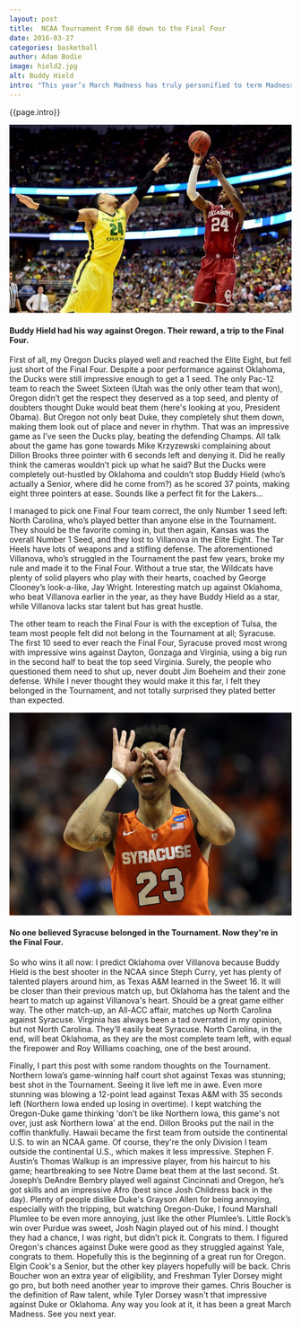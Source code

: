 ```yaml
---
layout: post
title:  NCAA Tournament From 68 down to the Final Four
date: 2016-03-27
categories: basketball
author: Adam Bodie
image: hield2.jpg
alt: Buddy Hield
intro: "This year’s March Madness has truly personified to term Madness, to say the least. My bracket was shot early on, as Michigan State, my pick to win it all, got shocked by Middle Tennessee State, in what was statistically one of the biggest upsets ever. High seeds including West Virginia (3), California (4) and multiple 5 seeds, Purdue and Baylor were upset as well. My upset picks didn’t pan out, except for Gonzaga over Seton Hall and VCU over Oregon State, but not nearly as impressive as Middle Tennessee State, Little Rock, Yale, Stephen F. Austin and Hawaii winning. Here are my thoughts on the Tournament as a whole."
---
```


<div class="article">
<p>{{page.intro}}</p>

<div class="blog-pic">
		<img src="/img/hield2.jpg" data-toggle="tooltip" title="Buddy Hield had his way against Oregon.  Their reward, a trip to the Final Four." class="image block img-responsive">
	<h4>Buddy Hield had his way against Oregon.  Their reward, a trip to the Final Four.</h4>
</div>

<p>First of all, my Oregon Ducks played well and reached the Elite Eight, but fell just short of the Final Four.  Despite a poor performance against Oklahoma, the Ducks were still impressive enough to get a 1 seed.  The only Pac-12 team to reach the Sweet Sixteen (Utah was the only other team that won), Oregon didn’t get the respect they deserved as a top seed, and plenty of doubters thought Duke would beat them (here's looking at you, President Obama).  But Oregon not only beat Duke, they completely shut them down, making them look out of place and never in rhythm.  That was an impressive game as I’ve seen the Ducks play, beating the defending Champs.  All talk about the game has gone towards Mike Krzyzewski complaining about Dillon Brooks three pointer with 6 seconds left and denying it.  Did he really think the cameras wouldn’t pick up what he said? But the Ducks were completely out-hustled by Oklahoma and couldn’t stop Buddy Hield (who’s actually a Senior, where did he come from?) as he scored 37 points, making eight three pointers at ease.  Sounds like a perfect fit for the Lakers…</p>

<p>I managed to pick one Final Four team correct, the only Number 1 seed left: North Carolina, who’s played better than anyone else in the Tournament.  They should be the favorite coming in, but then again, Kansas was the overall Number 1 Seed, and they lost to Villanova in the Elite Eight.  The Tar Heels have lots of weapons and a stifling defense.  The aforementioned Villanova, who’s struggled in the Tournament the past few years, broke my rule and made it to the Final Four.  Without a true star, the Wildcats have plenty of solid players who play with their hearts, coached by George Clooney’s look-a-like, Jay Wright.  Interesting match up against Oklahoma, who beat Villanova earlier in the year, as they have Buddy Hield as a star, while Villanova lacks star talent but has great hustle.</p>

<p>The other team to reach the Final Four is with the exception of Tulsa, the team most people felt did not belong in the Tournament at all; Syracuse.  The first 10 seed to ever reach the Final Four, Syracuse proved most wrong with impressive wins against Dayton, Gonzaga and Virginia, using a big run in the second half to beat the top seed Virginia.  Surely, the people who questioned them need to shut up, never doubt Jim Boeheim and their zone defense.  While I never thought they would make it this far, I felt they belonged in the Tournament, and not totally surprised they plated better than expected.</p>

<div class="blog-pic">
		<img src="/img/syracuse.jpg" data-toggle="tooltip" title="No one believed Syracuse belonged in the Tournament.  Now they're in the Final Four." class="image block img-responsive">
	<h4>No one believed Syracuse belonged in the Tournament.  Now they're in the Final Four.</h4>
</div>



<p>So who wins it all now:  I predict Oklahoma over Villanova because Buddy Hield is the best shooter in the NCAA since Steph Curry, yet has plenty of talented players around him, as Texas A&amp;M learned in the Sweet 16.  It will be closer than their previous match up, but Oklahoma has the talent and the heart to match up against Villanova's heart.  Should be a great game either way.  The other match-up, an All-ACC affair, matches up North Carolina against Syracuse.  Virginia has always been a tad overrated in my opinion, but not North Carolina.  They’ll easily beat Syracuse.  North Carolina, in the end, will beat Oklahoma, as they are the most complete team left, with equal the firepower and Roy Williams coaching, one of the best around.</p>

<p>Finally, I part this post with some random thoughts on the Tournament.  Northern Iowa’s game-winning half court shot against Texas was stunning; best shot in the Tournament.  Seeing it live left me in awe.  Even more stunning was blowing a 12-point lead against Texas A&amp;M with 35 seconds left (Northern Iowa ended up losing in overtime).  I kept watching the Oregon-Duke game thinking 'don’t be like Northern Iowa, this game's not over, just ask Northern Iowa' at the end.  Dillon Brooks put the nail in the coffin thankfully.  Hawaii became the first team from outside the continental U.S. to win an NCAA game.  Of course, they're the only Division I team outside the continental U.S., which makes it less impressive.  Stephen F. Austin’s Thomas Walkup is an impressive player, from his haircut to his game; heartbreaking to see Notre Dame beat them at the last second.  St. Joseph’s DeAndre Bembry played well against Cincinnati and Oregon, he’s got skills and an impressive Afro (best since Josh Childress back in the day).  Plenty of people dislike Duke's Grayson Allen for being annoying, especially with the tripping, but watching Oregon-Duke, I found Marshall Plumlee to be even more annoying, just like the other Plumlee’s.  Little Rock’s win over Purdue was sweet, Josh Nagin played out of his mind.  I thought they had a chance, I was right, but didn’t pick it.  Congrats to them.  I figured Oregon's chances against Duke were good as they struggled against Yale, congrats to them.  Hopefully this is the beginning of a great run for Oregon.  Elgin Cook's a Senior, but the other key players hopefully will be back.  Chris Boucher won an extra year of eligibility, and Freshman Tyler Dorsey might go pro, but both need another year to improve their games.  Chris Boucher is the definition of Raw talent, while Tyler Dorsey wasn't that impressive against Duke or Oklahoma.  Any way you look at it, it has been a great March Madness.  See you next year.</p>

</div>